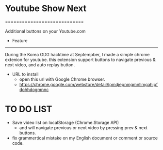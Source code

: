 # Youtube Show Next
============================

Additional buttons on your Youtube.com

* Feature
---------
During the Korea GDG hacktime at Septempber, I made a simple chrome extenion for youtube.
this extension support buttons to navigate previous & next video, and auto replay button.

* URL to install
  - open this url with Google Chrome browser.
  - https://chrome.google.com/webstore/detail/lpmdjepnmgmnllmgahipfdohhdogmnnc

# TO DO LIST
* Save video list on localStorage (Chrome.Storage API)
  - and will navigate previous or next video by pressing prev & next buttons.
* fix grammertical mistake on my English document or comment or source code.
